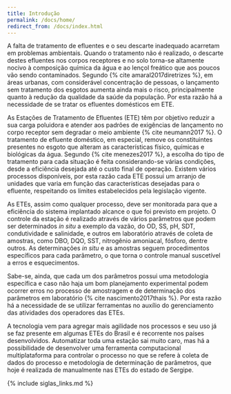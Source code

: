 ```yaml
---
title: Introdução
permalink: /docs/home/
redirect_from: /docs/index.html
---
```

A falta de tratamento de efluentes e o seu descarte inadequado acarretam em problemas ambientais. Quando o tratamento não é realizado, o descarte destes efluentes nos corpos receptores e no solo torna-se altamente nocivo à composição química da água e ao lençol freático que aos poucos vão sendo contaminados. Segundo {% cite amaral2017diretrizes %}, em áreas urbanas, com considerável concentração de pessoas, o lançamento sem tratamento dos esgotos aumenta ainda mais o risco, principalmente quanto à redução da qualidade da saúde da população. Por esta razão há a necessidade de se tratar os efluentes domésticos em ETE.


As Estações de Tratamento de Efluentes (ETE) têm por objetivo  reduzir a sua carga poluidora e atender aos padrões de exigências de lançamento no corpo  receptor sem degradar o meio ambiente {% cite neumann2017 %}. O tratamento de efluente doméstico, em especial, remove os constituintes presentes no esgoto que alteram as características físico, químicas e biológicas da água. Segundo {% cite menezes2017 %}, a escolha do tipo de tratamento para cada situação é feita considerando-se várias condições, desde a eficiência desejada até o custo final de operação. Existem vários processos disponíveis, por esta razão cada ETE possui um arranjo de unidades que varia em função das características desejadas para o efluente, respeitando os limites estabelecidos pela legislação vigente.

As ETEs, assim como qualquer processo, deve ser monitorada para que a eficiência do sistema implantado alcance o que foi previsto em projeto. O controle da estação é realizado através de vários parâmetros que podem ser determinados _in situ_ a exemplo da vazão, do OD, SS, pH, SDT, condutividade e salinidade, e outros em laboratório através de coleta de amostras, como DBO, DQO, SST, nitrogênio amoniacal, fósforo, dentre outros. As determinações _in situ_ e as amostras seguem procedimentos específicos para cada parâmetro, o que torna o controle manual suscetível a erros e esquecimentos.

Sabe-se, ainda, que cada um dos parâmetros possui uma metodologia específica e caso não haja um bom planejamento experimental podem ocorrer erros no processo de amostragem e de determinação dos parâmetros em laboratório {% cite nascimento2017thais %}. Por esta razão há a necessidade de se utilizar ferramentas no auxílio do gerenciamento das atividades dos operadores das ETEs.

A tecnologia vem para agregar mais agilidade nos processos e seu uso já se faz presente em algumas ETEs do Brasil e é recorrente nos países desenvolvidos. Automatizar toda uma estação sai muito caro, mas há a possibilidade de desenvolver uma ferramenta computacional multiplataforma para controlar o processo no que se refere à coleta de dados do processo e metodologia de determinação de parâmetros, que hoje é realizada de manualmente nas ETEs do estado de Sergipe.

{% include siglas_links.md %}



